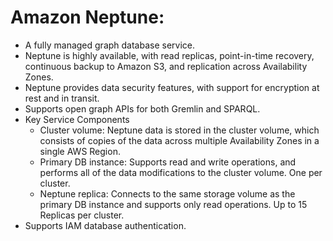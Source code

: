 # Amazon Neptune:
- A fully managed graph database service.
- Neptune is highly available, with read replicas, point-in-time recovery, continuous backup to Amazon S3, and replication across Availability Zones. 
- Neptune provides data security features, with support for encryption at rest and in transit. 
- Supports open graph APIs for both Gremlin and SPARQL.
- Key Service Components
	- Cluster volume: Neptune data is stored in the cluster volume, which consists of copies of the data across multiple Availability Zones in a single AWS Region. 
	- Primary DB instance: Supports read and write operations, and performs all of the data modifications to the cluster volume. One per cluster.
	- Neptune replica: Connects to the same storage volume as the primary DB instance and supports only read operations. Up to 15 Replicas per cluster.
- Supports IAM database authentication.